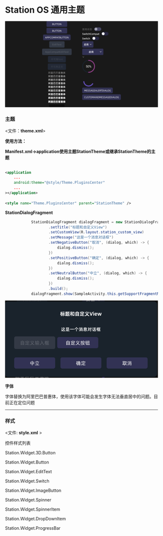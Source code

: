# Station OS 通用主题

![图片alt](./ScreenShoot/sample.png "sample")

### 主题
<文件：<b>theme.xml</b>>


**使用方法：**


**Manifest.xml->application使用主题StationTheme或继承StationTheme的主题**


```xml

<application
    ...
    android:theme="@style/Theme.PluginsCenter"
    ...
></application>

<style name="Theme.PluginsCenter" parent="StationTheme" />

```
**StationDialogFragment**

```java
            StationDialogFragment dialogFragment = new StationDialogFragment.Builder(getBaseContext())
                    .setTitle("标题和自定义View")
                    .setCustomView(R.layout.station_custom_view)
                    .setMessage("这是一个消息对话框")
                    .setNegativeButton("取消", (dialog, which) -> {
                        dialog.dismiss();
                    })
                    .setPositiveButton("确定", (dialog, which) -> {
                        dialog.dismiss();
                    })
                    .setNeutralButton("中立", (dialog, which) -> {
                        dialog.dismiss();
                    })
                    .build();
            dialogFragment.show(SampleActivity.this.getSupportFragmentManager(), "dialog");
```
![图片alt](./ScreenShoot/stationdialog.png "StationDialogFragment")

**字体**

字体替换为阿里巴巴普惠体，使用该字体可能会发生字体无法垂直居中的问题。目前正在定位问题

-------------

### 样式
<文件:  <b>style.xml</b>  >

控件样式列表

Station.Widget.3D.Button

Station.Widget.Button

Station.Widget.EditText

Station.Widget.Switch

Station.Widget.ImageButton

Station.Widget.Spinner

Station.Widget.SpinnerItem

Station.Widget.DropDownItem

Station.Widget.ProgressBar


